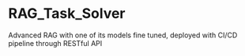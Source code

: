 # RAG_Task_Solver
Advanced RAG with one of its models fine tuned, deployed with CI/CD pipeline through RESTful API
